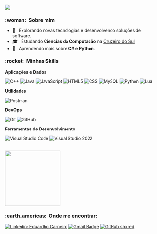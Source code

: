 
![](https://komarev.com/ghpvc/?username=shxred&color=006bed)

<h3> :woman: &nbsp;Sobre mim </h3>

- 🤔 &nbsp; Explorando novas tecnologias e desenvolvendo soluções de software.
- 🎓 &nbsp; Estudando **Ciencias da Computacão** na <a href="https://www.cruzeirodosul.edu.br/">Cruzeiro do Sul</a>.
- 🌱 &nbsp; Aprendendo mais sobre **C# e Python**.

<h3> :rocket: &nbsp;Minhas Skills </h3>

**Aplicações e Dados**

  ![C++](https://img.shields.io/badge/-C++-333333?style=flat&logo=C%2B%2B&logoColor=00599C)
  ![Java](https://img.shields.io/badge/-Java-333333?style=flat&logo=Java&logoColor=007396)
  ![JavaScript](https://img.shields.io/badge/-JavaScript-333333?style=flat&logo=javascript)
  ![HTML5](https://img.shields.io/badge/-HTML5-333333?style=flat&logo=HTML5)
  ![CSS](https://img.shields.io/badge/-CSS-333333?style=flat&logo=CSS3&logoColor=1572B6)
  ![MySQL](https://img.shields.io/badge/-MySQL-333333?style=flat&logo=mysql)
  ![Python](https://img.shields.io/badge/-Python-333333?style=flat&logo=python)
  ![Lua](https://img.shields.io/badge/-Lua-333333?style=flat&logo=lua)

**Utilidades**

  ![Postman](https://img.shields.io/badge/-Postman-333333?style=flat&logo=postman)

**DevOps**

  ![Git](https://img.shields.io/badge/-Git-333333?style=flat&logo=git)
  ![GitHub](https://img.shields.io/badge/-GitHub-333333?style=flat&logo=github)

**Ferramentas de Desenvolvimento**

  ![Visual Studio Code](https://img.shields.io/badge/-Visual%20Studio%20Code-333333?style=flat&logo=visual-studio-code&logoColor=007ACC)
  ![Visual Studio 2022](https://img.shields.io/badge/-Visual%20Studio%202022-333333?style=flat&logo=visual-studio&logoColor=007ACC)

<br/>

<a href="https://github.com/shxred">
  <img height="180em" src="https://github-readme-stats.vercel.app/api?username=shxred&theme=dracula&show_icons=true" />
</a>

<br/>

<h3> :earth_americas: &nbsp;Onde me encontrar: </h3> 

[![Linkedin: Eduardho Carneiro](https://img.shields.io/badge/-Eduardho%20Costa-blue?style=flat-square&logo=Linkedin&logoColor=white&link=https://www.linkedin.com/in/eduardho-costa/)](https://www.linkedin.com/in/eduardho-costa/)
[![Gmail Badge](https://img.shields.io/badge/-eduardhoc@gmail.com-006bed?style=flat-square&logo=Gmail&logoColor=white&link=mailto:eduardhoc@gmail.com)](mailto:eduardhoc@gmail.com)
[![GitHub shxred]( https://img.shields.io/github/followers/shxred?label=follow&style=social)](https://github.com/shxred)

